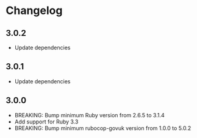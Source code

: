# Changelog

## 3.0.2

* Update dependencies

## 3.0.1

* Update dependencies

## 3.0.0

* BREAKING: Bump minimum Ruby version from 2.6.5 to 3.1.4
* Add support for Ruby 3.3
* BREAKING: Bump minimum rubocop-govuk version from 1.0.0 to 5.0.2
